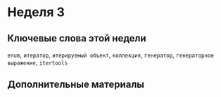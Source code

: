 # Неделя 3

## Ключевые слова этой недели

`enum`, `итератор`, `итерируемый объект`, `коллекция`, `генератор`, `генераторное выражение`, `itertools`

## Дополнительные материалы
